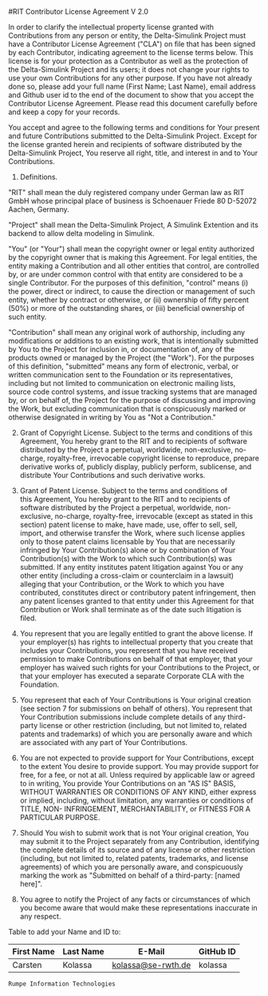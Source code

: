 ﻿#RIT Contributor License Agreement V 2.0

In order to clarify the intellectual property license granted with 
Contributions from any person or entity, the Delta-Simulink Project 
must have a Contributor License Agreement ("CLA") on file that has 
been signed by each Contributor, indicating agreement to the license 
terms below. This license is for your protection as a Contributor as 
well as the protection of the Delta-Simulink Project and its users; 
it does not change your rights to use your own Contributions for any 
other purpose. If you have not already done so, please add your full 
name (First Name; Last Name), email address and Github user id to the 
end of the document to show that you accept the Contributor License 
Agreement. Please read this document carefully before and keep a 
copy for your records. 

You accept and agree to the following terms and conditions for Your 
present and future Contributions submitted to the Delta-Simulink 
Project. Except for the license granted herein and recipients of 
software distributed by the Delta-Simulink Project, You reserve all 
right, title, and interest in and to Your Contributions. 

1. Definitions. 

"RIT" shall mean the duly registered company under German law as RIT 
GmbH whose principal place of business is Schoenauer Friede 80 
D-52072 Aachen, Germany. 

"Project" shall mean the Delta-Simulink Project, A Simulink Extention 
and its backend to allow delta modeling in Simulink. 

"You" (or "Your") shall mean the copyright owner or legal entity 
authorized by the copyright owner that is making this Agreement. For 
legal entities, the entity making a Contribution and all other 
entities that control, are controlled by, or are under common control 
with that entity are considered to be a single Contributor. For the 
purposes of this definition, "control" means (i) the power, direct or 
indirect, to cause the direction or management of such entity, 
whether by contract or otherwise, or (ii) ownership of fifty percent 
(50%) or more of the outstanding shares, or (iii) beneficial 
ownership of such entity. 

"Contribution" shall mean any original work of authorship, including 
any modifications or additions to an existing work, that is 
intentionally submitted by You to the Project for inclusion in, or 
documentation of, any of the products owned or managed by the Project 
(the "Work"). For the purposes of this definition, "submitted" means 
any form of electronic, verbal, or written communication sent to the 
Foundation or its representatives, including but not limited to 
communication on electronic mailing lists, source code control 
systems, and issue tracking systems that are managed by, or on behalf 
of, the Project for the purpose of discussing and improving the Work, 
but excluding communication that is conspicuously marked or otherwise 
designated in writing by You as "Not a Contribution." 

2. Grant of Copyright License. Subject to the terms and conditions of 
this Agreement, You hereby grant to the RIT and to recipients of 
software distributed by the Project a perpetual, worldwide, 
non-exclusive, no-charge, royalty-free, irrevocable copyright license 
to reproduce, prepare derivative works of, publicly display, publicly 
perform, sublicense, and distribute Your Contributions and such 
derivative works. 

3. Grant of Patent License. Subject to the terms and conditions of  
this Agreement, You hereby grant to the RIT and to recipients of 
software distributed by the Project a perpetual, worldwide, 
non-exclusive, no-charge, royalty-free, irrevocable (except as stated 
in this section) patent license to make, have made, use, offer to 
sell, sell, import, and otherwise transfer the Work, where such 
license applies only to those patent claims licensable by You that 
are necessarily infringed by Your Contribution(s) alone or by 
combination of Your Contribution(s) with the Work to which such 
Contribution(s) was submitted. If any entity institutes patent 
litigation against You or any other entity (including a cross-claim 
or counterclaim in a lawsuit) alleging that your Contribution, or the 
Work to which you have contributed, constitutes direct or 
contributory patent infringement, then any patent licenses granted to 
that entity under this Agreement for that Contribution or Work shall 
terminate as of the date such litigation is filed. 

4. You represent that you are legally entitled to grant the above 
license. If your employer(s) has rights to intellectual property that 
you create that includes your Contributions, you represent that you 
have received permission to make Contributions on behalf of that 
employer, that your employer has waived such rights for your 
Contributions to the Project, or that your employer has executed a 
separate Corporate CLA with the Foundation. 

5. You represent that each of Your Contributions is Your original 
creation (see section 7 for submissions on behalf of others).  You 
represent that Your Contribution submissions include complete details 
of any third-party license or other restriction (including, but not 
limited to, related patents and trademarks) of which you are 
personally aware and which are associated with any part of Your 
Contributions. 

6. You are not expected to provide support for Your Contributions, 
except to the extent You desire to provide support. You may provide 
support for free, for a fee, or not at all. Unless required by 
applicable law or agreed to in writing, You provide Your 
Contributions on an "AS IS" BASIS, WITHOUT WARRANTIES OR CONDITIONS 
OF ANY KIND, either express or implied, including, without 
limitation, any warranties or conditions of TITLE, NON- INFRINGEMENT, 
MERCHANTABILITY, or FITNESS FOR A PARTICULAR PURPOSE. 

7. Should You wish to submit work that is not Your original creation, 
You may submit it to the Project separately from any Contribution, 
identifying the complete details of its source and of any license or 
other restriction (including, but not limited to, related patents, 
trademarks, and license agreements) of which you are personally 
aware, and conspicuously marking the work as "Submitted on behalf of 
a third-party: [named here]". 

8. You agree to notify the Project of any facts or circumstances of 
which you become aware that would make these representations 
inaccurate in any respect. 

Table to add your Name and ID to:

|First Name                  |Last Name                    |E-Mail                       |GitHub ID                    |
|----------------------------|-----------------------------|-----------------------------|-----------------------------|
|Carsten                     |Kolassa                      |kolassa@se-rwth.de           |kolassa                      |



	Rumpe Information Technologies 	


